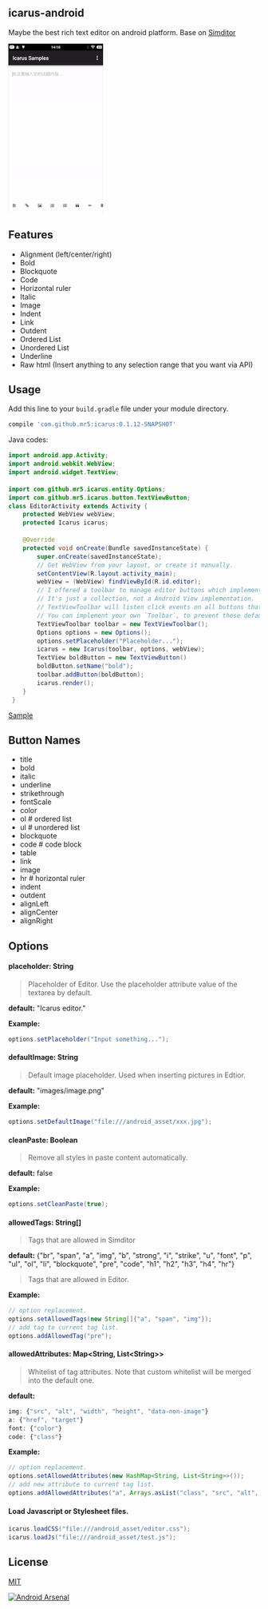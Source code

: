 ## icarus-android
Maybe the best rich text editor on android platform. Base on [Simditor](https://github.com/mycolorway/simditor)

![demo](demo.gif)	


## Features
* Alignment (left/center/right)
* Bold
* Blockquote
* Code
* Horizontal ruler
* Italic
* Image
* Indent
* Link
* Outdent
* Ordered List
* Unordered List
* Underline
* Raw html (Insert anything to any selection range that you want via API)

## Usage
Add this line to your `build.gradle` file under your module directory.
```groovy
compile 'com.github.mr5:icarus:0.1.12-SNAPSHOT'
```
Java codes:
```java
import android.app.Activity;
import android.webkit.WebView;
import android.widget.TextView;

import com.github.mr5.icarus.entity.Options;
import com.github.mr5.icarus.button.TextViewButton;
class EditorActivity extends Activity {
	protected WebView webView;
    protected Icarus icarus;

    @Override
    protected void onCreate(Bundle savedInstanceState) {
        super.onCreate(savedInstanceState);
        // Get WebView from your layout, or create it manually.
        setContentView(R.layout.activity_main);
        webView = (WebView) findViewById(R.id.editor);
        // I offered a toolbar to manage editor buttons which implements TextView that with icon fonts. 
        // It's just a collection, not a Android View implementation. 
        // TextViewToolbar will listen click events on all buttons that added to it. 
        // You can implement your own `Toolbar`, to prevent these default behaviors.
        TextViewToolbar toolbar = new TextViewToolbar();
        Options options = new Options();
        options.setPlaceholder("Placeholder...");
        icarus = new Icarus(toolbar, options, webView);
        TextView boldButton = new TextViewButton()
        boldButton.setName("bold");
		toolbar.addButton(boldButton);
        icarus.render();
    }
 }
```

[Sample](https://github.com/mr5/icarus-android/tree/master/samples)

## Button Names
* title
* bold
* italic
* underline
* strikethrough
* fontScale
* color
* ol             # ordered list
* ul             # unordered list
* blockquote
* code           # code block
* table
* link
* image
* hr             # horizontal ruler
* indent
* outdent
* alignLeft
* alignCenter
* alignRight

## Options
#### placeholder: String

> Placeholder of Editor. Use the placeholder attribute value of the textarea by default.

**default:** "Icarus editor."


**Example:**

```java
options.setPlaceholder("Input something...");
```

#### defaultImage: String

> Default image placeholder. Used when inserting pictures in Edtior.

**default:** "images/image.png"

**Example:**

```java
options.setDefaultImage("file:///android_asset/xxx.jpg");
```

#### cleanPaste: Boolean

> Remove all styles in paste content automatically.

**default:**  false

**Example:**

```java
options.setCleanPaste(true);
```

#### allowedTags: String[]

> Tags that are allowed in Simditor

**default:** {"br", "span", "a", "img", "b", "strong", "i", "strike", "u", "font", "p", "ul", "ol", "li", "blockquote", "pre", "code", "h1", "h2", "h3", "h4", "hr"}
> Tags that are allowed in Editor.

**Example:**

```java
// option replacement.
options.setAllowedTags(new String[]{"a", "span", "img"});
// add tag to current tag list.
options.addAllowedTag("pre");
```

#### allowedAttributes: Map&lt;String, List&lt;String&gt;&gt;


> Whitelist of tag attributes.  Note that custom whitelist will be merged into the default one.

**default:** 

```javascript
img: {"src", "alt", "width", "height", "data-non-image"}
a: {"href", "target"}
font: {"color"}
code: {"class"}
```

**Example:**

```java
// option replacement.
options.setAllowedAttributes(new HashMap<String, List<String>>());
// add new attribute to current tag list.
options.addAllowedAttributes("a", Arrays.asList("class", "src", "alt", "data-type"));
```

#### Load Javascript or Stylesheet files.

```java
icarus.loadCSS("file:///android_asset/editor.css");
icarus.loadJs("file:///android_asset/test.js");
```

## License
[MIT](https://opensource.org/licenses/MIT)



[![Android Arsenal](https://img.shields.io/badge/Android%20Arsenal-icarus--android-green.svg?style=true)](https://android-arsenal.com/details/1/3601)

